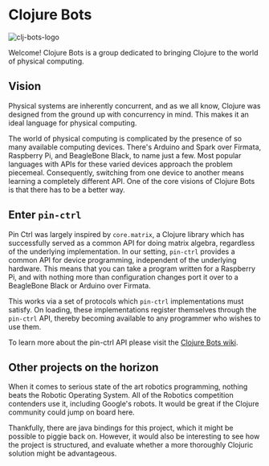 
# Clojure Bots

![clj-bots-logo](https://raw.githubusercontent.com/scgilardi/slingshot/master/imgs/clj-bots-logo.png)

Welcome!
Clojure Bots is a group dedicated to bringing Clojure to the world of physical computing.

## Vision

Physical systems are inherently concurrent, and as we all know, Clojure was designed from the ground up with concurrency in mind.
This makes it an ideal language for physical computing.

The world of physical computing is complicated by the presence of so many available computing devices.
There's Arduino and Spark over Firmata, Raspberry Pi, and BeagleBone Black, to name just a few.
Most popular languages with APIs for these varied devices approach the problem piecemeal.
Consequently, switching from one device to another means learning a completely different API.
One of the core visions of Clojure Bots is that there has to be a better way.

## Enter `pin-ctrl`

Pin Ctrl was largely inspired by `core.matrix`, a Clojure library which has successfully served as a common API for doing matrix algebra, regardless of the underlying implementation.
In our setting, `pin-ctrl` provides a common API for device programming, independent of the underlying hardware.
This means that you can take a program written for a Raspberry Pi, and with nothing more than configuration changes port it over to a BeagleBone Black or Arduino over Firmata.

This works via a set of protocols which `pin-ctrl` implementations must satisfy.
On loading, these implementations register themselves through the `pin-ctrl` API, thereby becoming available to any programmer who wishes to use them.

To learn more about the pin-ctrl API please visit the [Clojure Bots wiki](https://github.com/clj-bots/clj-bots-home/wiki).

## Other projects on the horizon

When it comes to serious state of the art robotics programming, nothing beats the Robotic Operating System.
All of the Robotics competition contenders use it, including Google's robots.
It would be great if the Clojure community could jump on board here.

Thankfully, there are java bindings for this project, which it might be possible to piggie back on.
However, it would also be interesting to see how the project is structured, and evaluate whether a more thoroughly Clojuric solution might be advantageous.


